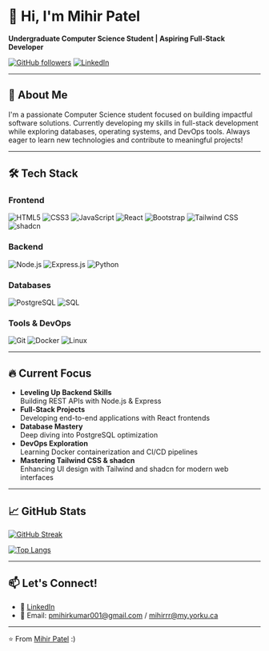 # 👋 Hi, I'm Mihir Patel 

**Undergraduate Computer Science Student | Aspiring Full-Stack Developer**

[![GitHub followers](https://img.shields.io/github/followers/miihirr?style=social)](https://github.com/miihirr)
[![LinkedIn](https://img.shields.io/badge/LinkedIn-0077B5?style=flat&logo=linkedin&logoColor=white)](https://www.linkedin.com/in/mihirpatelyorku/)

---

## 🚀 About Me

I'm a passionate Computer Science student focused on building impactful software solutions. Currently developing my skills in full-stack development while exploring databases, operating systems, and DevOps tools. Always eager to learn new technologies and contribute to meaningful projects!

---

## 🛠️ Tech Stack

### **Frontend**
![HTML5](https://img.shields.io/badge/HTML5-E34F26?style=flat&logo=html5&logoColor=white)
![CSS3](https://img.shields.io/badge/CSS3-1572B6?style=flat&logo=css3&logoColor=white)
![JavaScript](https://img.shields.io/badge/JavaScript-F7DF1E?style=flat&logo=javascript&logoColor=black)
![React](https://img.shields.io/badge/React-20232A?style=flat&logo=react&logoColor=61DAFB)
![Bootstrap](https://img.shields.io/badge/Bootstrap-563D7C?style=flat&logo=bootstrap&logoColor=white)
![Tailwind CSS](https://img.shields.io/badge/Tailwind_CSS-38B2AC?style=flat&logo=tailwind-css&logoColor=white)
![shadcn](https://img.shields.io/badge/shadcn-000000?style=flat&logoColor=white)

### **Backend**
![Node.js](https://img.shields.io/badge/Node.js-339933?style=flat&logo=nodedotjs&logoColor=white)
![Express.js](https://img.shields.io/badge/Express.js-000000?style=flat&logo=express&logoColor=white)
![Python](https://img.shields.io/badge/Python-3776AB?style=flat&logo=python&logoColor=white)

### **Databases**
![PostgreSQL](https://img.shields.io/badge/PostgreSQL-316192?style=flat&logo=postgresql&logoColor=white)
![SQL](https://img.shields.io/badge/SQL-4479A1?style=flat&logo=sql&logoColor=white)

### **Tools & DevOps**
![Git](https://img.shields.io/badge/Git-F05032?style=flat&logo=git&logoColor=white)
![Docker](https://img.shields.io/badge/Docker-2496ED?style=flat&logo=docker&logoColor=white)
![Linux](https://img.shields.io/badge/Linux-FCC624?style=flat&logo=linux&logoColor=black)

---

## 🔥 Current Focus

- **Leveling Up Backend Skills**  
  Building REST APIs with Node.js & Express
- **Full-Stack Projects**  
  Developing end-to-end applications with React frontends
- **Database Mastery**  
  Deep diving into PostgreSQL optimization
- **DevOps Exploration**  
  Learning Docker containerization and CI/CD pipelines
- **Mastering Tailwind CSS & shadcn**  
  Enhancing UI design with Tailwind and shadcn for modern web interfaces

---

## 📈 GitHub Stats

[![GitHub Streak](https://streak-stats.demolab.com?user=miihirr&theme=dark)](https://git.io/streak-stats)

[![Top Langs](https://github-readme-stats.vercel.app/api/top-langs/?username=miihirr&layout=compact&theme=vision-friendly-dark)](https://github.com/miihirr)

---

## 📫 Let's Connect!

- 💼 [LinkedIn](https://www.linkedin.com/in/mihirpatelyorku/) 
- 📧 Email: pmihirkumar001@gmail.com / mihirrr@my.yorku.ca

---

⭐ From [Mihir Patel](https://github.com/miihirr) :)
